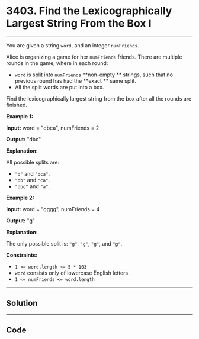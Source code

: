 # 3403. Find the Lexicographically Largest String From the Box I

---

You are given a string `word`, and an integer `numFriends`.

Alice is organizing a game for her `numFriends` friends. There are multiple rounds in the game, where in each round:

  * `word` is split into `numFriends` **non-empty ** strings, such that no previous round has had the **exact ** same split.
  * All the split words are put into a box.



Find the lexicographically largest string from the box after all the rounds are finished.

 

**Example 1:**

**Input:** word = "dbca", numFriends = 2

**Output:** "dbc"

**Explanation:**  

All possible splits are:

  * `"d"` and `"bca"`.
  * `"db"` and `"ca"`.
  * `"dbc"` and `"a"`.



**Example 2:**

**Input:** word = "gggg", numFriends = 4

**Output:** "g"

**Explanation:**  

The only possible split is: `"g"`, `"g"`, `"g"`, and `"g"`.

 

**Constraints:**

  * `1 <= word.length <= 5 * 103`
  * `word` consists only of lowercase English letters.
  * `1 <= numFriends <= word.length`

---

## Solution



---

## Code
```python


```